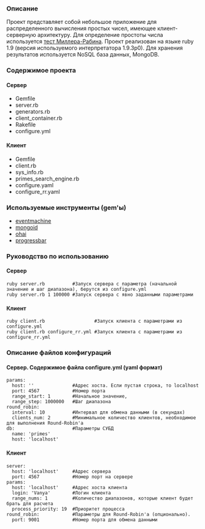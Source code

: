 ### Описание

Проект представляет собой небольшое приложение для распределенного вычисления простых чисел, имеющее клиент-серверную архитектуру.
Для определение простоты числа используется [тест Миллера-Рабина](http://en.wikipedia.org/wiki/Miller%E2%80%93Rabin_primality_test).
Проект реализован на языке ruby 1.9 (версия используемого интерпретатора 1.9.3p0).
Для хранения результатов используется NoSQL база данных, MongoDB.

### Содержимое проекта

#### Сервер
+ Gemfile
+ server.rb
+ generators.rb
+ client_container.rb
+ Rakefile
+ configure.yml

#### Клиент
+ Gemfile
+ client.rb
+ sys_info.rb
+ primes_search_engine.rb
+ configure.yaml
+ configure_rr.yaml

### Используемые инструменты (gem'ы)
+ [eventmachine](https://github.com/eventmachine/eventmachine)
+ [mongoid](https://github.com/mongoid/mongoid)
+ [ohai](https://github.com/opscode/ohai)
+ [progressbar](https://github.com/peleteiro/progressbar)

### Руководство по использованию

#### Сервер
    ruby server.rb          #Запуск сервера с параметра (начальной значение и шаг диапазона), берутся из configure.yml
    ruby server.rb 1 100000 #Запуск сервера с явно заданными параметрами

#### Клиент
    ruby client.rb                  #Запуск клиента с параметрами из configure.yml
    ruby client.rb configure_rr.yml #Запуск клиента с параметрами из configure_rr.yml

### Описание файлов конфигураций

#### Сервер. Содержимое файла configure.yml (yaml формат)
    params:
      host: ''              #Адрес хоста. Если пустая строка, то localhost
      port: 4567            #Номер порта
      range_start: 1        #Начальное значение, 
      range_step: 1000000   #Шаг диапазона
    round_robin:
      interval: 10          #Интервал для обмена данными (в секундах)
      clients_num: 2        #Минимальное количество клиентов, необходимое для выполнения Round-Robin'а
    db:                     #Параметры СУБД
      name: 'primes'      
      host: 'localhost'
  
#### Клиент
    server:
      host: 'localhost'     #Адрес сервера
      port: 4567            #Номер порт на сервере
    params:
      host: 'localhost'     #Адрес хоста клиента
      login: 'Vanya'        #Логин клиента
      range_nums: 1         #Количество диапазонов, которые клиент будет брать для расчета
      process_priority: 19  #Приоритет процесса
    round_robin:            #Параметры для Round-Robin'а (опционально).
      port: 9001            #Номер порта для обмена данными

